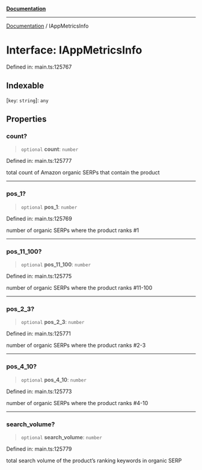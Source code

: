 [**Documentation**](../README.md)

***

[Documentation](../README.md) / IAppMetricsInfo

# Interface: IAppMetricsInfo

Defined in: main.ts:125767

## Indexable

\[`key`: `string`\]: `any`

## Properties

### count?

> `optional` **count**: `number`

Defined in: main.ts:125777

total count of Amazon organic SERPs that contain the product

***

### pos\_1?

> `optional` **pos\_1**: `number`

Defined in: main.ts:125769

number of organic SERPs where the product ranks #1

***

### pos\_11\_100?

> `optional` **pos\_11\_100**: `number`

Defined in: main.ts:125775

number of organic SERPs where the product ranks #11-100

***

### pos\_2\_3?

> `optional` **pos\_2\_3**: `number`

Defined in: main.ts:125771

number of organic SERPs where the product ranks #2-3

***

### pos\_4\_10?

> `optional` **pos\_4\_10**: `number`

Defined in: main.ts:125773

number of organic SERPs where the product ranks #4-10

***

### search\_volume?

> `optional` **search\_volume**: `number`

Defined in: main.ts:125779

total search volume of the product’s ranking keywords in organic SERP
